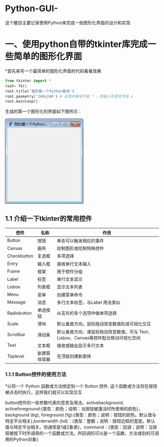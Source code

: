 # Python-GUI-
这个醒目主要记录使用Python来完成一些图形化界面的设计和实现
# 一、使用python自带的tkinter库完成一些简单的图形化界面
*首先来写一个最简单的图形化界面的代码看看效果

```python
from tkinter import *
root= Tk()
root.title('我的第一个Python窗体')
root.geometry('240x240') # 这里的乘号不是 * ，而是小写英文字母 x
root.mainloop()
```
生成的第一个图形化的界面如下图所示：

![image](https://github.com/Gaoshiguo/Python-GUI-/blob/master/image/1.png)

## 1.1 介绍一下tkinter的常用控件

| 控件 |名称|作用|
|-----|------|-----|
|Button|按钮|单击可以触发相应的事件|
| Canvas| 画布|绘制图形或绘制特殊控件|
|Checkbutton | 复选框|多项选择 |
| Entry|输入框 |接收单行文本输入 |
|Frame | 框架|用于控件分组 |
|Label |标签 |单行文本显示 |
| Lisbox|列表框 |显示文本列表 |
| Menu|菜单 |创建菜单命令 |
|Message |消息 |多行文本标签，与Label 用法类似 |
|Radiobutton |单选按钮 |从互斥的多个选项中做单项选择 |
|Scale |滑块 | 默认垂直方向，鼠标拖动改变数值形成可视化交互|
|Scrollbar |滑动条 |默认垂直方向，课鼠标拖动改变数值，可与 Text、Lisbox、Canvas等控件配合移动可视化空间 |
|Text |文本框 |接收或输出显示多行文本 |
|Toplevel |新建窗体容器 | 在顶层创建新窗体|

### 1.1.1 Button控件的使用方法
*以将一个 Python 函数或方法绑定到一个 Button 控件. 这个函数或方法将在按钮被点击时执行，这样我们就可以实现交互

button控件的一些参数代表的意思及用法。activebackground, activeforeground:{类型：颜色；说明：当按钮被激活时所使用的颜色}，background (bg), foreground (fg):{类型：颜色；说明：按钮的颜色。默认值与特定平台相关},borderwidth (bd)：{类型：整数；说明：按钮边框的宽度。默认值与特定平台相关。但通常是1或2象素}，command：{类型：回调；说明：当按钮被按下时所调用的一个函数或方法。所回调的可以是一个函数、方法或别的可调用的Python对象}
